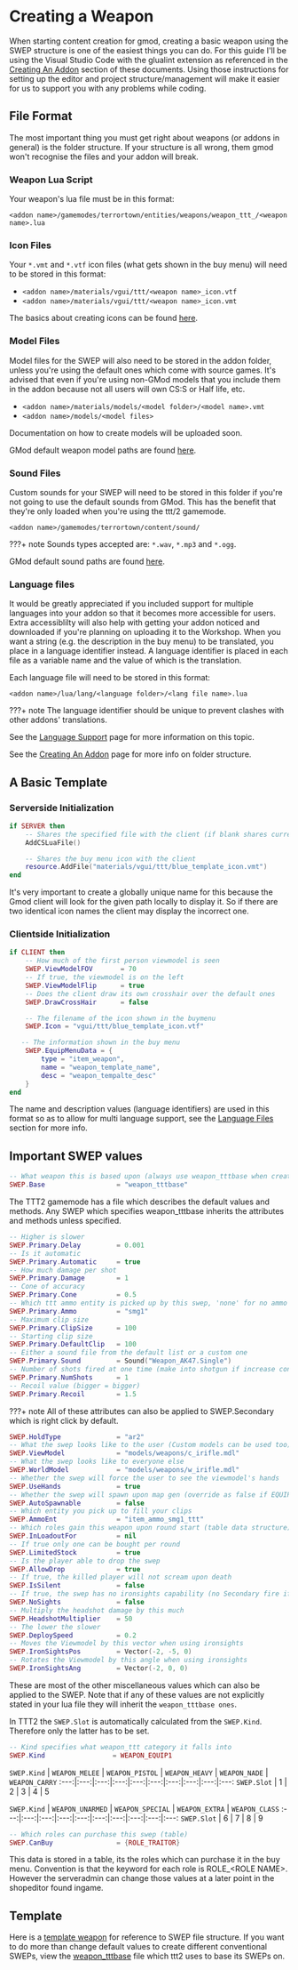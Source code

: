 # Creating a Weapon

When starting content creation for gmod, creating a basic weapon using the SWEP structure is one of the easiest things you can do. For this guide I'll be using the Visual Studio Code with the glualint extension as referenced in the [Creating An Addon](/developers/basics/creating-an-addon.md) section of these documents. Using those instructions for setting up the editor and project structure/management will make it easier for us to support you with any problems while coding.

## File Format

The most important thing you must get right about weapons (or addons in general) is the folder structure. If your structure is all wrong, them gmod won't recognise the files and your addon will break.

### Weapon Lua Script

Your weapon's lua file must be in this format:

`<addon name>/gamemodes/terrortown/entities/weapons/weapon_ttt_/<weapon name>.lua`

### Icon Files

Your `*.vmt` and `*.vtf` icon files (what gets shown in the buy menu) will need to be stored in this format:

* `<addon name>/materials/vgui/ttt/<weapon name>_icon.vtf`
* `<addon name>/materials/vgui/ttt/<weapon name>_icon.vmt`

The basics about creating icons can be found [here](/developers/content-creation/icon-and-design-guideline/).

### Model Files

Model files for the SWEP will also need to be stored in the addon folder, unless you're using the default ones which come with source games. It's advised that even if you're using non-GMod models that you include them in the addon because not all users will own CS:S or Half life, etc.

* `<addon name>/materials/models/<model folder>/<model name>.vmt`
* `<addon name>/models/<model files>`

Documentation on how to create models will be uploaded soon.

GMod default weapon model paths are found [here](https://wiki.facepunch.com/gmod/Common_Weapon_Models).

### Sound Files

Custom sounds for your SWEP will need to be stored in this folder if you're not going to use the default sounds from GMod. This has the benefit that they're only loaded when you're using the ttt/2 gamemode.

`<addon name>/gamemodes/terrortown/content/sound/`

???+ note
    Sounds types accepted are: `*.wav`, `*.mp3` and `*.ogg`.

GMod default sound paths are found [here](https://wiki.facepunch.com/gmod/Common_Sounds).

### Language files

It would be greatly appreciated if you included support for multiple languages into your addon so that it becomes more accessible for users. Extra accessiblilty will also help with getting your addon noticed and downloaded if you're planning on uploading it to the Workshop. When you want a string (e.g. the description in the buy menu) to be translated, you place in a language identifier instead. A language identifier is placed in each file as a variable name and the value of which is the translation.

Each language file will need to be stored in this format:

`<addon name>/lua/lang/<language folder>/<lang file name>.lua`

???+ note
    The language identifier should be unique to prevent clashes with other addons' translations.

See the [Language Support](/developers/content-creation/language-support/) page for more information on this topic.

See the [Creating An Addon](/developers/basics/creating-an-addon.md/#project-structure) page for more info on folder structure.

## A Basic Template

### Serverside Initialization

```lua
if SERVER then
    -- Shares the specified file with the client (if blank shares current file)
    AddCSLuaFile()

    -- Shares the buy menu icon with the client
    resource.AddFile("materials/vgui/ttt/blue_template_icon.vmt")
end
```

It's very important to create a globally unique name for this because the Gmod client will look for the given path locally to display it. So if there are two identical icon names the client may display the incorrect one.

### Clientside Initialization

```lua
if CLIENT then
    -- How much of the first person viewmodel is seen
    SWEP.ViewModelFOV       = 70
    -- If true, the viewmodel is on the left
    SWEP.ViewModelFlip      = true
    -- Does the client draw its own crosshair over the default ones
    SWEP.DrawCrossHair      = false

    -- The filename of the icon shown in the buymenu
    SWEP.Icon = "vgui/ttt/blue_template_icon.vtf"

   -- The information shown in the buy menu
    SWEP.EquipMenuData = {
        type = "item_weapon",
        name = "weapon_template_name",
        desc = "weapon_tempalte_desc"
    }
end
```

The name and description values (language identifiers) are used in this format so as to allow for multi language support, see the [Language Files](#language-files) section for more info.

## Important SWEP values

```lua
-- What weapon this is based upon (always use weapon_tttbase when creating a ttt/2 weapon)
SWEP.Base                  = "weapon_tttbase"
```

The TTT2 gamemode has a file which describes the default values and methods. Any SWEP which specifies weapon_tttbase inherits the attributes and methods unless specified.

```lua
-- Higher is slower
SWEP.Primary.Delay         = 0.001
-- Is it automatic
SWEP.Primary.Automatic     = true
-- How much damage per shot
SWEP.Primary.Damage        = 1
-- Cone of accuracy
SWEP.Primary.Cone          = 0.5
-- Which ttt ammo entity is picked up by this swep, 'none' for no ammo type
SWEP.Primary.Ammo          = "smg1"
-- Maximum clip size
SWEP.Primary.ClipSize      = 100
-- Starting clip size
SWEP.Primary.DefaultClip   = 100
-- Either a sound file from the default list or a custom one
SWEP.Primary.Sound         = Sound("Weapon_AK47.Single")
-- Number of shots fired at one time (make into shotgun if increase conde val)
SWEP.Primary.NumShots      = 1
-- Recoil value (bigger = bigger)
SWEP.Primary.Recoil        = 1.5
```

???+ note
    All of these attributes can also be applied to SWEP.Secondary which is right click by default.

```lua
SWEP.HoldType              = "ar2"
-- What the swep looks like to the user (Custom models can be used too)
SWEP.ViewModel             = "models/weapons/c_irifle.mdl"
-- What the swep looks like to everyone else
SWEP.WorldModel            = "models/weapons/w_irifle.mdl"
-- Whether the swep will force the user to see the viewmodel's hands
SWEP.UseHands              = true
-- Whether the swep will spawn upon map gen (override as false if EQUIP1/2)
SWEP.AutoSpawnable         = false
-- Which entity you pick up to fill your clips
SWEP.AmmoEnt               = "item_ammo_smg1_ttt"
-- Which roles gain this weapon upon round start (table data structure)
SWEP.InLoadoutFor          = nil
-- If true only one can be bought per round
SWEP.LimitedStock          = true
-- Is the player able to drop the swep
SWEP.AllowDrop             = true
-- If true, the killed player will not scream upon death
SWEP.IsSilent              = false
-- If true, the swep has no ironsights capability (no Secondary fire if ironsights?)
SWEP.NoSights              = false
-- Multiply the headshot damage by this much
SWEP.HeadshotMultiplier    = 50
-- The lower the slower
SWEP.DeploySpeed           = 0.2
-- Moves the Viewmodel by this vector when using ironsights
SWEP.IronSightsPos         = Vector(-2, -5, 0)
-- Rotates the Viewmodel by this angle when using ironsights
SWEP.IronSightsAng         = Vector(-2, 0, 0)
```

These are most of the other miscellaneous values which can also be applied to the SWEP. Note that if any of these values are not explicitly stated in your lua file they will inherit the `weapon_tttbase ones`.

In TTT2 the `SWEP.Slot` is automatically calculated from the `SWEP.Kind`. Therefore only the latter has to be set.

```lua
-- Kind specifies what weapon_ttt category it falls into
SWEP.Kind                 = WEAPON_EQUIP1
```

`SWEP.Kind` | `WEAPON_MELEE` | `WEAPON_PISTOL` | `WEAPON_HEAVY` | `WEAPON_NADE` | `WEAPON_CARRY`
:---:|:---:|:---:|:---:|:---:|:---:|:---:|:---:|:---:|:---:
`SWEP.Slot` | 1 | 2 | 3 | 4 | 5

`SWEP.Kind` | `WEAPON_UNARMED` | `WEAPON_SPECIAL` | `WEAPON_EXTRA` | `WEAPON_CLASS`
:---:|:---:|:---:|:---:|:---:|:---:|:---:|:---:|:---:|:---:
`SWEP.Slot` | 6 | 7 | 8 | 9

```lua
-- Which roles can purchase this swep (table)
SWEP.CanBuy                = {ROLE_TRAITOR}
```

This data is stored in a table, its the roles which can purchase it in the buy menu. Convention is that the keyword for each role is ROLE_<ROLE NAME\>. However the serveradmin can change those values at a later point in the shopeditor found ingame.

## Template

Here is a [template weapon](https://github.com/cafelargo/TemplateSWEP) for reference to SWEP file structure.
If you want to do more than change default values to create different conventional SWEPs, view the [weapon_tttbase](https://github.com/TTT-2/TTT2/blob/master/gamemodes/terrortown/entities/weapons/weapon_tttbase.lua) file which ttt2 uses to base its SWEPs on.
